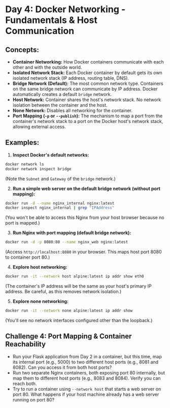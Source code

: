 # Day 4: Docker Networking - Fundamentals & Host Communication

## **Concepts:**
  * **Container Networking:** How Docker containers communicate with each other and with the outside world.
  * **Isolated Network Stack:** Each Docker container by default gets its own isolated network stack (IP address, routing table, DNS).
  * **Bridge Network (Default):** The most common network type. Containers on the same bridge network can communicate by IP address. Docker automatically creates a default `bridge` network.
  * **Host Network:** Container shares the host's network stack. No network isolation between the container and the host.
  * **None Network:** Disables all networking for the container.
  * **Port Mapping (`-p` or `--publish`):** The mechanism to map a port from the container's network stack to a port on the Docker host's network stack, allowing external access.

## **Examples:**

1.  **Inspect Docker's default networks:**
```bash
docker network ls
docker network inspect bridge
```
(Note the `Subnet` and `Gateway` of the `bridge` network.)

2.  **Run a simple web server on the default bridge network (without port mapping):**
```bash
docker run -d --name nginx_internal nginx:latest
docker inspect nginx_internal | grep "IPAddress"
```
(You won't be able to access this Nginx from your host browser because no port is mapped.)

3.  **Run Nginx with port mapping (default bridge network):**
```bash
docker run -d -p 8080:80 --name nginx_web nginx:latest
```
(Access `http://localhost:8080` in your browser. This maps host port 8080 to container port 80.)

4.  **Explore host networking:**
```bash
docker run -it --network host alpine:latest ip addr show eth0
```
(The container's IP address will be the same as your host's primary IP address. Be careful, as this removes network isolation.)

5.  **Explore none networking:**
```bash
docker run -it --network none alpine:latest ip addr show
```
(You'll see no network interfaces configured other than the loopback.)

## **Challenge 4: Port Mapping & Container Reachability**

* Run your Flask application from Day 2 in a container, but this time, map its internal port (e.g., 5000) to two different host ports (e.g., 8081 and 8082). Can you access it from both host ports?
* Run two separate Nginx containers, both exposing port 80 internally, but map them to different host ports (e.g., 8083 and 8084). Verify you can reach both.
* Try to run a container using `--network host` that starts a web server on port 80. What happens if your host machine already has a web server running on port 80?

